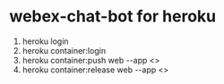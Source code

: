 # webex-chat-bot for heroku

1. heroku login
2. heroku container:login
3. heroku container:push web --app <>
4. heroku container:release web --app <>
